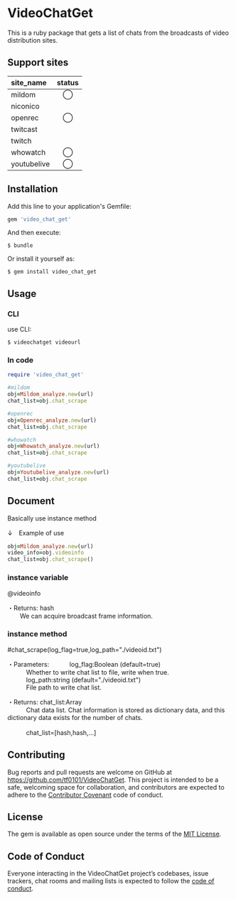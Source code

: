 # VideoChatGet

This is a ruby ​​package that gets a list of chats from the broadcasts of video distribution sites.

## Support sites
|site_name |status |
|:---|:---:|
|mildom |◯ |
|niconico | |
|openrec |◯ |
|twitcast | |
|twitch | |
|whowatch |◯ |
|youtubelive |◯ |


## Installation

Add this line to your application's Gemfile:

```ruby
gem 'video_chat_get'
```

And then execute:

    $ bundle

Or install it yourself as:

    $ gem install video_chat_get

## Usage
### CLI
use CLI:

    $ videochatget videourl

### In code
```ruby
require 'video_chat_get'

#mildom
obj=Mildom_analyze.new(url)
chat_list=obj.chat_scrape

#openrec
obj=Openrec_analyze.new(url)
chat_list=obj.chat_scrape

#whowatch
obj=Whowatch_analyze.new(url)
chat_list=obj.chat_scrape

#youtubelive
obj=Youtubelive_analyze.new(url)
chat_list=obj.chat_scrape

```

## Document
Basically use instance method

↓　Example of use
```ruby
obj=Mildom_analyze.new(url)
video_info=obj.videoinfo
chat_list=obj.chat_scrape()
```

### instance variable
@videoinfo

・Returns: hash  
&emsp;&emsp;We can acquire broadcast frame information.  

### instance method  
#chat_scrape(log_flag=true,log_path="./videoid.txt")  
  
・Parameters: 
&emsp;&emsp;&emsp;log_flag:Boolean (default=true)  
&emsp;&emsp;&emsp;Whether to write chat list to file, write when true.
              <br>
&emsp;&emsp;&emsp;log_path:string (default="./videoid.txt")  
&emsp;&emsp;&emsp;File path to write chat list.  

・Returns:    chat_list:Array  
&emsp;&emsp;&emsp;Chat data list. Chat information is stored as dictionary data, and this dictionary data exists for the number of chats.  
              <br>
&emsp;&emsp;&emsp;chat_list=[hash,hash,...]

## Contributing

Bug reports and pull requests are welcome on GitHub at https://github.com/tf0101/VideoChatGet. This project is intended to be a safe, welcoming space for collaboration, and contributors are expected to adhere to the [Contributor Covenant](http://contributor-covenant.org) code of conduct.

## License

The gem is available as open source under the terms of the [MIT License](https://opensource.org/licenses/MIT).

## Code of Conduct

Everyone interacting in the VideoChatGet project’s codebases, issue trackers, chat rooms and mailing lists is expected to follow the [code of conduct](https://github.com/[USERNAME]/video_chat_get/blob/master/CODE_OF_CONDUCT.md).
